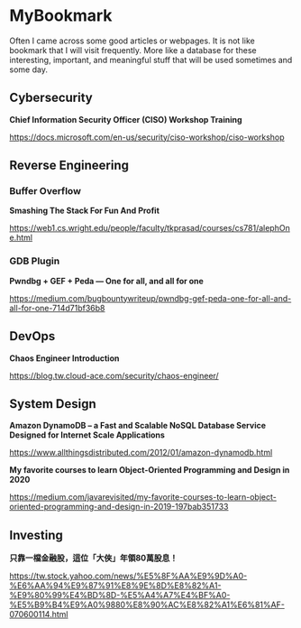 # MyBookmark

Often I came across some good articles or webpages. It is not like bookmark that I will visit frequently. More like a database for these interesting, important, and meaningful stuff that will be used sometimes and some day.

## Cybersecurity

**Chief Information Security Officer (CISO) Workshop Training**

https://docs.microsoft.com/en-us/security/ciso-workshop/ciso-workshop

## Reverse Engineering

### Buffer Overflow
**Smashing The Stack For Fun And Profit**

https://web1.cs.wright.edu/people/faculty/tkprasad/courses/cs781/alephOne.html

### GDB Plugin
**Pwndbg + GEF + Peda — One for all, and all for one**

https://medium.com/bugbountywriteup/pwndbg-gef-peda-one-for-all-and-all-for-one-714d71bf36b8

## DevOps

**Chaos Engineer Introduction**

https://blog.tw.cloud-ace.com/security/chaos-engineer/

## System Design

**Amazon DynamoDB – a Fast and Scalable NoSQL Database Service Designed for Internet Scale Applications**

https://www.allthingsdistributed.com/2012/01/amazon-dynamodb.html

**My favorite courses to learn Object-Oriented Programming and Design in 2020**

https://medium.com/javarevisited/my-favorite-courses-to-learn-object-oriented-programming-and-design-in-2019-197bab351733

## Investing

**只靠一檔金融股，這位「大俠」年領80萬股息！**

https://tw.stock.yahoo.com/news/%E5%8F%AA%E9%9D%A0-%E6%AA%94%E9%87%91%E8%9E%8D%E8%82%A1-%E9%80%99%E4%BD%8D-%E5%A4%A7%E4%BF%A0-%E5%B9%B4%E9%A0%9880%E8%90%AC%E8%82%A1%E6%81%AF-070600114.html
